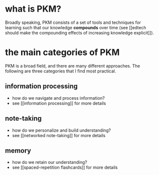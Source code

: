 # what is PKM?
Broadly speaking, PKM consists of a set of tools and techniques for learning such that our knowledge **compounds** over time (see [[edtech should make the compounding effects of increasing knowledge explicit]]).

# the main categories of PKM
PKM is a broad field, and there are many different approaches. The following are three categories that I find most practical.
## information processing
- how do we navigate and process information?
- see [[information processing]] for more details
## note-taking
- how do we personalize and build understanding?
- see [[networked note-taking]] for more details
## memory
- how do we retain our understanding?
- see [[spaced-repetition flashcards]] for more details